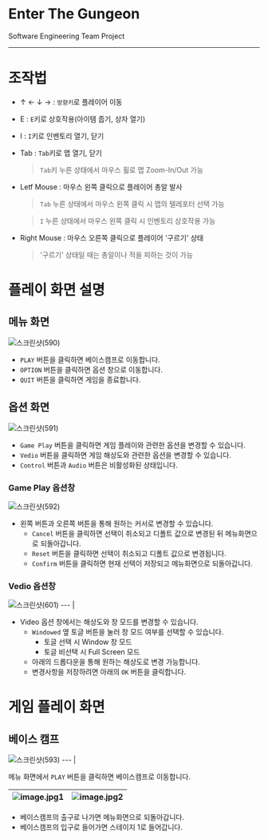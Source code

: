 # Enter The Gungeon
Software Engineering Team Project
***
# 조작법
- ↑ ← ↓ → : `방향키`로 플레이어 이동   
- E : `E`키로 상호작용(아이템 줍기, 상자 열기)   
- I : `I`키로 인벤토리 열기, 닫기   
- Tab : `Tab`키로 맵 열기, 닫기   
  > `Tab`키 누른 상태에서 마우스 휠로 맵 Zoom-In/Out 가능   
- Letf Mouse : 마우스 왼쪽 클릭으로 플레이어 총알 발사   
  > `Tab` 누른 상태에서 마우스 왼쪽 클릭 시 맵의 텔레포터 선택 가능

  
  >  `I` 누른 상태에서 마우스 왼쪽 클릭 시 인벤토리 상호작용 가능   
- Right Mouse :  마우스 오른쪽 클릭으로 플레이어 '구르기' 상태   
  > '구르기' 상태일 때는 총알이나 적을 피하는 것이 가능   

# 플레이 화면 설명
## 메뉴 화면

![스크린샷(590)](https://github.com/yeochi1201/Software/assets/123866834/884b20d1-ccab-4784-941e-3dc95b07805e) 

- `PLAY` 버튼을 클릭하면 베이스캠프로 이동합니다.
- `OPTION` 버튼을 클릭하면 옵션 창으로 이동합니다.
- `QUIT` 버튼을 클릭하면 게임을 종료합니다.

## 옵션 화면

![스크린샷(591)](https://github.com/yeochi1201/Software/assets/123866834/810b4483-a018-49e2-a86b-e4129710154d)

- `Game Play` 버튼을 클릭하면 게임 플레이와 관련한 옵션을 변경할 수 있습니다.
- `Vedio` 버튼을 클릭하면 게임 해상도와 관련한 옵션을 변경할 수 있습니다.
- `Control` 버튼과 `Audio` 버튼은 비활성화된 상태입니다.

### Game Play 옵션창

![스크린샷(592)](https://github.com/yeochi1201/Software/assets/123866834/8ffd262f-a7ac-49d8-a75a-33b28b0fc0cb)

- 왼쪽 버튼과 오른쪽 버튼을 통해 원하는 커서로 변경할 수 있습니다.
  + `Cancel` 버튼을 클릭하면 선택이 취소되고 디폴트 값으로 변경된 뒤 메뉴화면으로 되돌아갑니다.
  + `Reset` 버튼을 클릭하면 선택이 취소되고 디폴트 값으로 변경됩니다.
  + `Confirm` 버튼을 클릭하면 현재 선택이 저장되고 메뉴화면으로 되돌아갑니다.

### Vedio 옵션창
![스크린샷(601)](https://github.com/yeochi1201/Software/assets/123866834/aae17d4b-93a4-4585-b84e-5edef9ac9f00)
--- |

- Video 옵션 창에서는 해상도와 창 모드를 변경할 수 있습니다.
   + `Windowed` 옆 토글 버튼을 눌러 창 모드 여부를 선택할 수 있습니다.
     - 토글 선택 시 Window 창 모드
     - 토글 비선택 시 Full Screen 모드
   + 아래의 드롭다운을 통해 원하는 해상도로 변경 가능합니다.
   + 변경사항을 저장하려면 아래의 `OK` 버튼을 클릭합니다.
 
# 게임 플레이 화면
## 베이스 캠프
![스크린샷(593)](https://github.com/yeochi1201/Software/assets/123866834/3d3b0613-8fcc-471c-b2de-242c47ea9b48) 
--- |

메뉴 화면에서 `PLAY` 버튼을 클릭하면 베이스캠프로 이동합니다.

![image.jpg1](https://github.com/yeochi1201/Software/assets/123866834/35912ad3-0d44-4f4c-9642-7a97bc4c9858) |![image.jpg2](https://github.com/yeochi1201/Software/assets/123866834/9cb53b6f-6734-4e18-b199-f411c827a65b)
--- | --- | 

- 베이스캠프의 출구로 나가면 메뉴화면으로 되돌아갑니다.
- 베이스캠프의 입구로 들어가면 스테이지 1로 들어갑니다.

